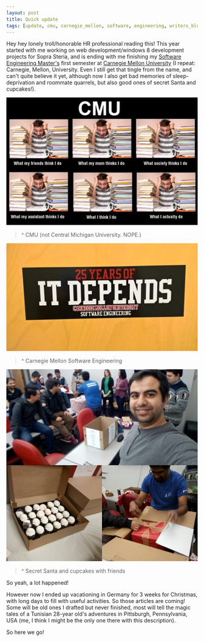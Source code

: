 ```yaml
---
layout: post
title: Quick update
tags: [update, cmu, carnegie_mellon, software, engineering, writers_block, not_a_writer, not_a_reblog, pittsburgh, pennsylvania, it_depends, stories]
---
```

Hey hey lonely troll/honorable HR professional reading this!
This year started with me working on web development/windows 8 development projects for Sopra Steria, and is ending with me finishing my [Software Engineering Master's](http://mse.isri.cmu.edu/software-engineering/web3-programs/MSIT-SE/index.html) first semester at [Carnegie Mellon University](https://www.cmu.edu/) (I repeat: Carnegie, Mellon, University. Even I still get that tingle from the name, and can't quite believe it yet, although now I also get bad memories of sleep-deprivation and roommate quarrels, but also good ones of secret Santa and cupcakes!).

![](/assets/img/QuickUpdate/meme.jpg)

> ^ CMU (not Central Michigan University. NOPE.)

![](/assets/img/QuickUpdate/it_depends.jpg)

> ^ Carnegie Mellon Software Engineering

![](/assets/img/QuickUpdate/secret_santa.jpg)

> ^ Secret Santa and cupcakes with friends

So yeah, a lot happened!

However now I ended up vacationing in Germany for 3 weeks for Christmas, with long days to fill with useful activities. So those articles are coming! Some will be old ones I drafted but never finished, most will tell the magic tales of a Tunisian 28-year old's adventures in Pittsburgh, Pennsylvania, USA (me, I think I might be the only one there with this description).

So here we go!

